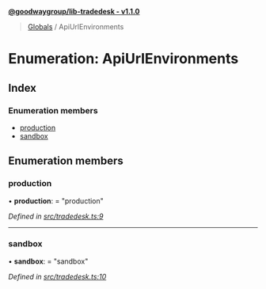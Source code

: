 **[@goodwaygroup/lib-tradedesk - v1.1.0](../README.md)**

> [Globals](../README.md) / ApiUrlEnvironments

# Enumeration: ApiUrlEnvironments

## Index

### Enumeration members

* [production](apiurlenvironments.md#production)
* [sandbox](apiurlenvironments.md#sandbox)

## Enumeration members

### production

•  **production**:  = "production"

*Defined in [src/tradedesk.ts:9](https://github.com/GoodwayGroup/lib-tradedesk/blob/cc0625a/src/tradedesk.ts#L9)*

___

### sandbox

•  **sandbox**:  = "sandbox"

*Defined in [src/tradedesk.ts:10](https://github.com/GoodwayGroup/lib-tradedesk/blob/cc0625a/src/tradedesk.ts#L10)*
